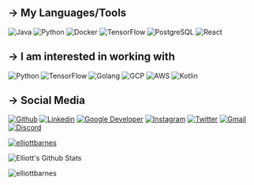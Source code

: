 <p align="center">
<!--  <img alt="profile pic" width="195px" src="https://avatars.githubusercontent.com/u/54964377?s=400&u=43d493466710fd574dc1ac1bb02d52690bce9012&v=4" /> -->


## → My Languages/Tools
![Java](https://img.shields.io/badge/Java-ED8B00?style=for-the-badge&logo=java&logoColor=white)
![Python](https://img.shields.io/badge/-Python-4B8BBE?style=for-the-badge&logo=python&logoColor=white)
![Docker](https://img.shields.io/badge/Docker-2CA5E0?style=for-the-badge&logo=docker&logoColor=white)
![TensorFlow](https://img.shields.io/badge/-TensorFlow-f4802b?style=for-the-badge&logo=tensorflow&logoColor=white)
![PostgreSQL](https://img.shields.io/badge/PostgreSQL-316192?style=for-the-badge&logo=postgresql&logoColor=white)
![React](https://img.shields.io/badge/React-20232A?style=flat&logo=react&logoColor=61DAFB)


## → I am interested in working with
![Python](https://img.shields.io/badge/-Python-4B8BBE?style=for-the-badge&logo=python&logoColor=white)
![TensorFlow](https://img.shields.io/badge/-TensorFlow-f4802b?style=for-the-badge&logo=tensorflow&logoColor=white)
![Golang](https://img.shields.io/badge/Go-00ADD8?style=for-the-badge&logo=go&logoColor=white)
![GCP](https://img.shields.io/badge/Google_Cloud-4285F4?style=for-the-badge&logo=google-cloud&logoColor=white)
![AWS](https://img.shields.io/badge/Amazon_AWS-232F3E?style=for-the-badge&logo=amazon-aws&logoColor=white)
![Kotlin](https://img.shields.io/badge/Kotlin-0095D5?&style=for-the-badge&logo=kotlin&logoColor=white)

## → Social Media 
[![Github](https://img.shields.io/badge/GitHub-100000?style=flat&logo=github&logoColor=white)](https://github.com/elliottbarnes)
[![Linkedin](https://img.shields.io/badge/LinkedIn-0077B5?style=flat&logo=linkedin&logoColor=white)](https://www.linkedin.com/in/enbarnes/)
[![Google Developer](https://img.shields.io/badge/Google_Developer-D14836?style=flat&logo=google&logoColor=white)](https://google.dev/u/109702062079405060980)
[![Instagram](https://img.shields.io/badge/Instagram-E4405F?style=flat&logo=instagram&logoColor=white)](https://www.instagram.com/elliottbarness/)
[![Twitter](https://img.shields.io/badge/Twitter-1DA1F2?style=flat&logo=twitter&logoColor=white)](https://twitter.com/elliottbarness)
[![Gmail](https://img.shields.io/badge/Gmail-D14836?style=flat&logo=gmail&logoColor=white)](mailto:enbarnes@mun.ca)
[![Discord](https://img.shields.io/badge/-Discord-738ADB?style=flat&logo=github&logoColor=white)](https://discord.gg/ADBJQBMA6H)


<p align="left"> <a href="https://github.com/elliottbarnes/github-profile-trophy"><img src="https://github-profile-trophy.vercel.app/?username=elliottbarnes" alt="elliottbarnes" /></a> </p>

<img alt="Elliott's Github Stats" src="https://github-readme-stats.vercel.app/api?username=elliottbarnes&show_icons=true&include_all_commits=true&hide_border=true&theme=chartreuse-dark" />
<p><img align="center" src="https://github-readme-streak-stats.herokuapp.com/?user=elliottbarnes&theme=chartreuse-dark" alt="elliottbarnes" /></p>
</p>
